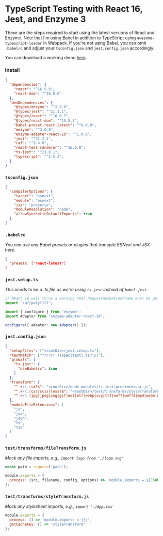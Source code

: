 # TypeScript Testing with React 16, Jest, and Enzyme 3

These are the steps required to start using the latest versions of React and Enzyme. Note that I'm
using Babel in addition to TypeScript using `awesome-typescript-loader` in Webpack. If you're not
using Babel, you can omit `.babelrc` and adjust your `tsconfig.json` and `jest.config.json`
accordingly.

You can download a working demo [here](https://github.com/adamelliotfields/react-typescript-webpack-babel-demo).

### Install

```json
{
  "dependencies": {
    "react": "^16.0.0",
    "react-dom": "^16.0.0"
  },
  "devDependencies": {
    "@types/enzyme": "^2.8.9",
    "@types/jest": "^21.1.1",
    "@types/react": "^16.0.7",
    "@types/react-dom": "^15.5.5",
    "babel-preset-react-latest": "^6.0.0",
    "enzyme": "^3.0.0",
    "enzyme-adapter-react-16": "^1.0.0",
    "jest": "^21.2.1",
    "raf": "^3.4.0",
    "react-test-renderer": "^16.0.0",
    "ts-jest": "^21.0.1",
    "typescript": "^2.5.3",
  }
}
```

### `tsconfig.json`

```json
{
  "compilerOptions": {
    "target": "esnext",
    "module": "esnext",
    "jsx": "preserve",
    "moduleResolution": "node",
    "allowSyntheticDefaultImports": true
  }
}
```

### `.babelrc`

*You can use any Babel presets or plugins that transpile ESNext and JSX here.*

```json
{
  "presets: ["react-latest"]
}
```

### `jest.setup.ts`

*This needs to be a .ts file as we're using `ts-jest` instead of `babel-jest`.*

```typescript
// React 16 will throw a warning that RequestAnimationFrame must be polyfilled
import 'raf/polyfill';

import { configure } from 'enzyme';
import Adapter from 'enzyme-adapter-react-16';

configure({ adapter: new Adapter() });
```

### `jest.config.json`

```json
{
  "setupFiles": ["<rootDir>/jest.setup.ts"],
  "testMatch": ["**/?(*.)(spec|test).ts?(x)"],
  "globals": {
    "ts-jest": {
      "useBabelrc": true
    }
  },
  "transform": {
    "^.+\\.tsx?$": "<rootDir>/node_modules/ts-jest/preprocessor.js",
    "^.+\\.(css|scss|less)$": "<rootDir>/test/transforms/styleTransform.js",
    "^.+\\.(jpg|jpeg|png|gif|eot|otf|webp|svg|ttf|woff|woff2|mp4|webm|wav|mp3|m4a|aac|oga)$": "<rootDir>/test/transforms/fileTransform.js"
  },
  "moduleFileExtensions": [
    "js",
    "jsx",
    "json",
    "ts",
    "tsx"
  ]
}
```

### `test/transforms/fileTransform.js`

*Mock any file imports, e.g., `import logo from './logo.svg'`*

```javascript
const path = require('path');

module.exports = {
  process: (src, filename, config, options) => `module.exports = ${JSON.stringify(path.basename(filename))};`
};
```

### `test/transforms/styleTransform.js`

*Mock any stylesheet imports, e.g., `import './App.css'`*

```javascript
module.exports = {
  process: () => 'module.exports = {};',
  getCacheKey: () => 'styleTransform'
};
```
